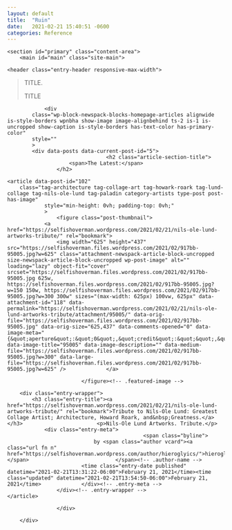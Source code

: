 ```yaml
---
layout: default
title:  "Ruin"
date:   2021-02-21 15:40:51 -0600
categories: Reference
---
```


<html lang="en">

	<section id="primary" class="content-area">
		<main id="main" class="site-main">

			
<article id="post-5" class="post-5 page type-page status-publish hentry entry">

	<header class="entry-header responsive-max-width">
		


<blockquote class="wp-block-quote"><p>TITLE. </p>TITLE</blockquote>





				<div
			class="wp-block-newspack-blocks-homepage-articles alignwide is-style-borders wpnbha show-image image-alignbehind ts-2 is-1 is-uncropped show-caption is-style-borders has-text-color has-primary-color"
			style=""
			>
			<div data-posts data-current-post-id="5">
									<h2 class="article-section-title">
						<span>The Latest:</span>
					</h2>
								
	<article data-post-id="102"
		class="tag-architecture tag-collage-art tag-howark-roark tag-lund-collage tag-nils-ole-lund tag-paladin category-artists type-post post-has-image"
				style="min-height: 0vh; padding-top: 0vh;"
				>
					<figure class="post-thumbnail">
				<a href="https://selfishoverman.wordpress.com/2021/02/21/nils-ole-lund-artworks-tribute/" rel="bookmark">
					<img width="625" height="437" src="https://selfishoverman.files.wordpress.com/2021/02/917bb-95005.jpg?w=625" class="attachment-newspack-article-block-uncropped size-newspack-article-block-uncropped wp-post-image" alt="" loading="lazy" object-fit="cover" srcset="https://selfishoverman.files.wordpress.com/2021/02/917bb-95005.jpg 625w, https://selfishoverman.files.wordpress.com/2021/02/917bb-95005.jpg?w=150 150w, https://selfishoverman.files.wordpress.com/2021/02/917bb-95005.jpg?w=300 300w" sizes="(max-width: 625px) 100vw, 625px" data-attachment-id="118" data-permalink="https://selfishoverman.wordpress.com/2021/02/21/nils-ole-lund-artworks-tribute/attachment/95005/" data-orig-file="https://selfishoverman.files.wordpress.com/2021/02/917bb-95005.jpg" data-orig-size="625,437" data-comments-opened="0" data-image-meta="{&quot;aperture&quot;:&quot;0&quot;,&quot;credit&quot;:&quot;&quot;,&quot;camera&quot;:&quot;&quot;,&quot;caption&quot;:&quot;&quot;,&quot;created_timestamp&quot;:&quot;0&quot;,&quot;copyright&quot;:&quot;&quot;,&quot;focal_length&quot;:&quot;0&quot;,&quot;iso&quot;:&quot;0&quot;,&quot;shutter_speed&quot;:&quot;0&quot;,&quot;title&quot;:&quot;&quot;,&quot;orientation&quot;:&quot;0&quot;}" data-image-title="95005" data-image-description="" data-medium-file="https://selfishoverman.files.wordpress.com/2021/02/917bb-95005.jpg?w=300" data-large-file="https://selfishoverman.files.wordpress.com/2021/02/917bb-95005.jpg?w=625" />				</a>

							</figure><!-- .featured-image -->
		
		<div class="entry-wrapper">
			<h3 class="entry-title"><a href="https://selfishoverman.wordpress.com/2021/02/21/nils-ole-lund-artworks-tribute/" rel="bookmark">Tribute to Nils-Ole Lund: Greatest Collage Artist; Architecture, Howard Roark, and&nbsp;Greatness.</a></h3>						<p>Nils-Ole Lund Artworks. Tribute.</p>
				<div class="entry-meta">
												<span class="byline">
								by <span class="author vcard"><a class="url fn n" href="https://selfishoverman.wordpress.com/author/hieroglyics/">hieroglyics</a></span>							</span><!-- .author-name -->
							<time class="entry-date published" datetime="2021-02-21T13:31:22-06:00">February 21, 2021</time><time class="updated" datetime="2021-02-21T13:54:50-06:00">February 21, 2021</time>				</div><!-- .entry-meta -->
					</div><!-- .entry-wrapper -->
	</article>

					</div>
			
		</div>
				

		

<div class="wp-block-buttons">
<div class="wp-block-button"><a class="wp-block-button__link"></a></div>
</div>
